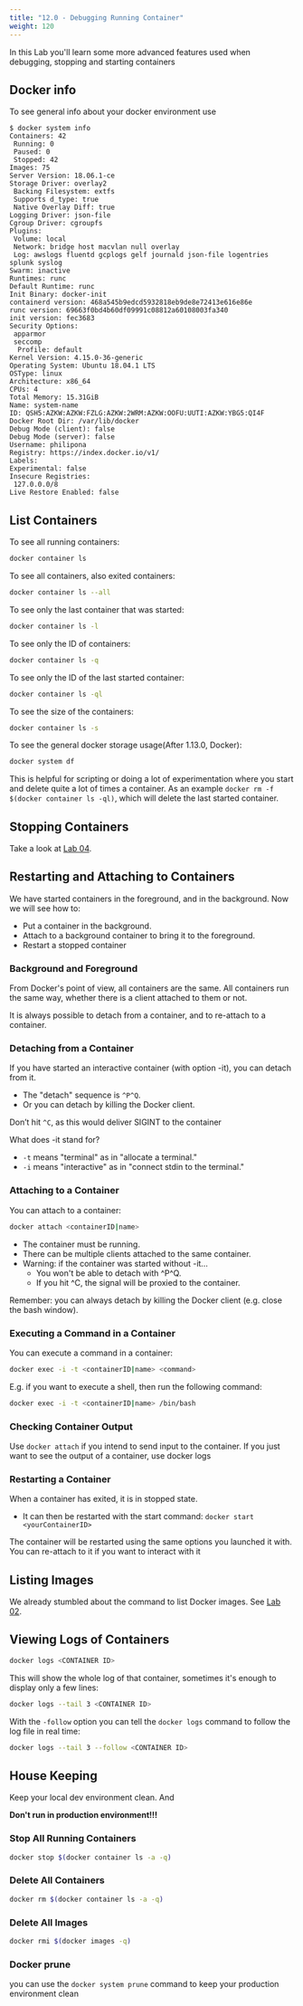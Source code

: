 ```yaml
---
title: "12.0 - Debugging Running Container"
weight: 120
---
```


In this Lab you'll learn some more advanced features used when debugging, stopping and starting containers

## Docker info

To see general info about your docker environment use
```
$ docker system info
Containers: 42
 Running: 0
 Paused: 0
 Stopped: 42
Images: 75
Server Version: 18.06.1-ce
Storage Driver: overlay2
 Backing Filesystem: extfs
 Supports d_type: true
 Native Overlay Diff: true
Logging Driver: json-file
Cgroup Driver: cgroupfs
Plugins:
 Volume: local
 Network: bridge host macvlan null overlay
 Log: awslogs fluentd gcplogs gelf journald json-file logentries splunk syslog
Swarm: inactive
Runtimes: runc
Default Runtime: runc
Init Binary: docker-init
containerd version: 468a545b9edcd5932818eb9de8e72413e616e86e
runc version: 69663f0bd4b60df09991c08812a60108003fa340
init version: fec3683
Security Options:
 apparmor
 seccomp
  Profile: default
Kernel Version: 4.15.0-36-generic
Operating System: Ubuntu 18.04.1 LTS
OSType: linux
Architecture: x86_64
CPUs: 4
Total Memory: 15.31GiB
Name: system-name
ID: QSH5:AZKW:AZKW:FZLG:AZKW:2WRM:AZKW:OOFU:UUTI:AZKW:YBG5:QI4F
Docker Root Dir: /var/lib/docker
Debug Mode (client): false
Debug Mode (server): false
Username: philipona
Registry: https://index.docker.io/v1/
Labels:
Experimental: false
Insecure Registries:
 127.0.0.0/8
Live Restore Enabled: false

```

## List Containers

To see all running containers:

```bash
docker container ls
```

To see all containers, also exited containers:

```bash
docker container ls --all
```

To see only the last container that was started:

```bash
docker container ls -l
```

To see only the ID of containers:

```bash
docker container ls -q
```

To see only the ID of the last started container:

```bash
docker container ls -ql
```

To see the size of the containers:

```bash
docker container ls -s
```

To see the general docker storage usage(After 1.13.0, Docker):

```bash
docker system df
```

This is helpful for scripting or doing a lot of experimentation where you start and delete quite a lot of times a container. As an example `docker rm -f $(docker container ls -ql)`, which will delete the last started container.

## Stopping Containers

Take a look at [Lab 04](04_deleting_container.md).

## Restarting and Attaching to Containers

We have started containers in the foreground, and in the background.
Now we will see how to:

* Put a container in the background.
* Attach to a background container to bring it to the foreground.
* Restart a stopped container

### Background and Foreground

From Docker's point of view, all containers are the same. All containers run the same way, whether there is a client attached to them or not.

It is always possible to detach from a container, and to re-attach to a container.

### Detaching from a Container

If you have started an interactive container (with option -it), you can detach from it.

* The "detach" sequence is `^P^Q`.
* Or you can detach by killing the Docker client.

Don’t hit `^C`, as this would deliver SIGINT to the container

What does -it stand for?

* `-t` means "terminal" as in "allocate a terminal."
* `-i` means "interactive" as in "connect stdin to the terminal."

### Attaching to a Container

You can attach to a container:

```bash
docker attach <containerID|name>
```

* The container must be running.
* There can be multiple clients attached to the same container.
* Warning: if the container was started without -it…
  * You won't be able to detach with ^P^Q.
  * If you hit ^C, the signal will be proxied to the container.

Remember: you can always detach by killing the Docker client (e.g. close the bash window).

### Executing a Command in a Container

You can execute a command in a container:

```bash
docker exec -i -t <containerID|name> <command>
```

E.g. if you want to execute a shell, then run the following command:

```bash
docker exec -i -t <containerID|name> /bin/bash
```

### Checking Container Output

Use `docker attach` if you intend to send input to the container.
If you just want to see the output of a container, use docker logs

### Restarting a Container

When a container has exited, it is in stopped state.

* It can then be restarted with the start command: `docker start <yourContainerID>`

The container will be restarted using the same options you launched it with.
You can re-attach to it if you want to interact with it

## Listing Images

We already stumbled about the command to list Docker images. See [Lab 02](02_images.md).

## Viewing Logs of Containers

```bash
docker logs <CONTAINER ID>
```

This will show the whole log of that container, sometimes it's enough to display only a few lines:

```bash
docker logs --tail 3 <CONTAINER ID>
```

With the `-follow` option you can tell the `docker logs` command to follow the log file in real time:

```bash
docker logs --tail 3 --follow <CONTAINER ID>
```

## House Keeping

Keep your local dev environment clean. And 

**Don't run in production environment!!!**

### Stop All Running Containers

```bash
docker stop $(docker container ls -a -q)
```

### Delete All Containers

```bash
docker rm $(docker container ls -a -q)
```

### Delete All Images

```bash
docker rmi $(docker images -q)
```

### Docker prune

you can use the `docker system prune` command to keep your production environment clean
